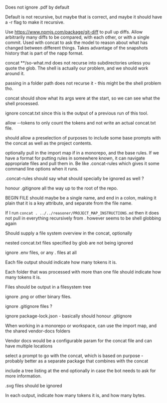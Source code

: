 Does not ignore .pdf by default

Default is not recursive, but maybe that is correct, and maybe it should have a
-r flag to make it recursive.

Use https://www.npmjs.com/package/git-diff to pull up diffs. Allow arbitrarily
many diffs to be compared, with each other, or with a single commit. Used with
concat to ask the model to reason about what has changed between different
things. Takes advantage of the snapshots history that is part of the napp
format.

concat **/so-what.md does not recurse into subdirectories unless you quote the
glob. The shell is actually our problem, and we should work around it.

passing in a folder path does not recurse it - this might be the shell problem
tho.

concat should show what its args were at the start, so we can see what the shell
processed.

ignore concat.txt since this is the output of a previous run of this tool.

allow --tokens to only count the tokens and not write an actual concat.txt file.

should allow a preselection of purposes to include some base prompts with the
concat as well as the project contents.

optionally pull in the import map if in a monorepo, and the base rules. If we
have a format for putting rules in somewhere known, it can navigate appropriate
files and pull them in. Be like .concat-rules which gives it some command line
options when it runs.

.concat-rules should say what should specially be ignored as well ?

honour .gitignore all the way up to the root of the repo.

BEGIN FILE should maybe be a single name, and end in a colon, making it plain
that it is a key attribute, and separate from the file name.

If I run `concat . ../../reasoner/PROJECT_MAP_INSTRUCTIONS.md` then it does not
pull in everything recursively from . however seems to be shell globbing again

Should supply a file system overview in the concat, optionally

nested concat.txt files specified by glob are not being ignored

ignore .env files, or any . files at all

Each file output should indicate how many tokens it is.

Each folder that was processed with more than one file should indicate how many
tokens it is.

Files should be output in a filesystem tree

ignore .png or other binary files.

ignore .gitignore files ?

ignore package-lock.json - basically should honour .gitignore

When working in a monorepo or workspace, can use the import map, and the shared
vendor-docs folders

Vendor docs would be a configurable param for the concat file and can have
multiple locations

select a prompt to go with the concat, which is based on purpose - probably
better as a separate package that combines with the concat

include a tree listing at the end optionally in case the bot needs to ask for
more information.

.svg files should be ignored

In each output, indicate how many tokens it is, and how many bytes.
